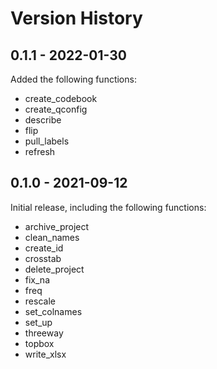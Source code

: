 <!-- README.md is generated from README.Rmd. Please edit that file -->

# Version History

## 0.1.1 - 2022-01-30

Added the following functions:

-   create_codebook
-   create_qconfig
-   describe
-   flip
-   pull_labels
-   refresh

## 0.1.0 - 2021-09-12

Initial release, including the following functions:

-   archive_project
-   clean_names
-   create_id
-   crosstab
-   delete_project
-   fix_na
-   freq
-   rescale
-   set_colnames
-   set_up
-   threeway
-   topbox
-   write_xlsx
